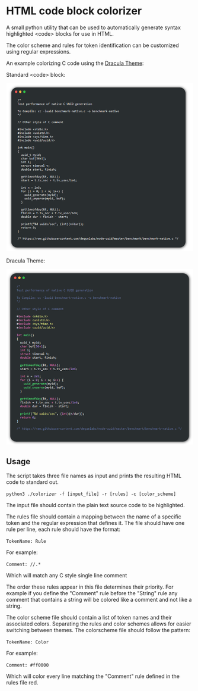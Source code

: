 # HTML code block colorizer

A small python utility that can be used to automatically generate syntax highlighted \<code\> blocks for use in HTML.

The color scheme and rules for token identification can be customized using regular expressions.

An example colorizing C code using the [Dracula Theme](https://draculatheme.com/):

Standard \<code\> block:

![An image of uncolored C code](./images/uncolored.png)

Dracula Theme:

![An image of colored C code](./images/colored.png)

## Usage

The script takes three file names as input and prints the resulting HTML code to standard out.

`python3 ./colorizer -f [input_file] -r [rules] -c [color_scheme]`

The input file should contain the plain text source code to be highlighted.

The rules file should contain a mapping between the name of a specific token and the regular expression that defines it. The file should have one rule per line, each rule should have the format:

`TokenName: Rule`

For example:

`Comment: //.*`

Which will match any C style single line comment

The order these rules appear in this file determines their priority. For example if you define the "Comment" rule before the "String" rule any comment that contains a string will be colored like a comment and not like a string.

The color scheme file should contain a list of token names and their associated colors. Separating the rules and color schemes allows for easier switching between themes. The colorscheme file should follow the pattern:

`TokenName: Color`

For example:

`Comment: #ff0000`

Which will color every line matching the "Comment" rule defined in the rules file red.